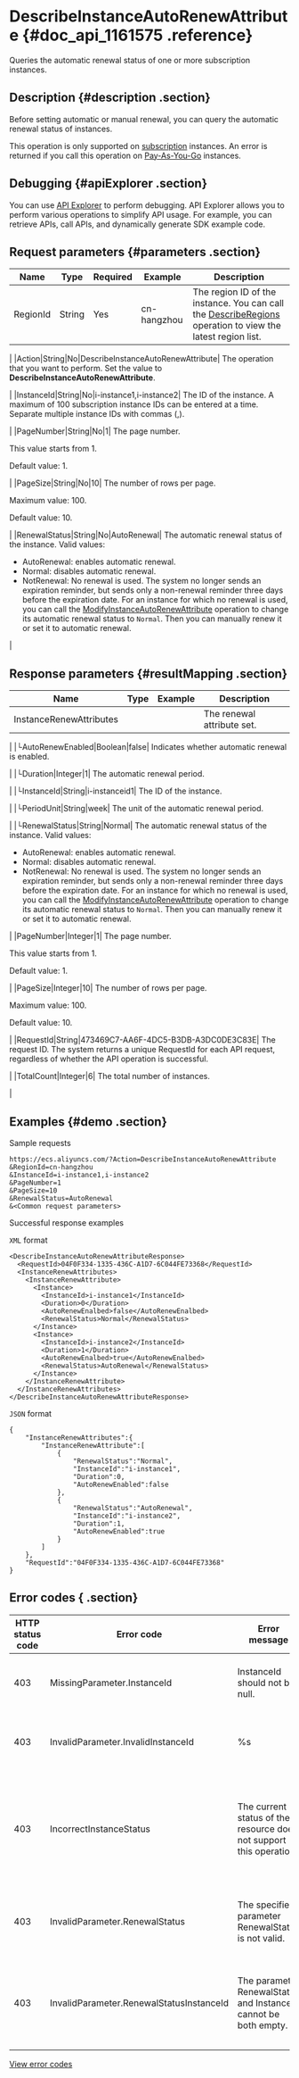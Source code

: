 # DescribeInstanceAutoRenewAttribute {#doc_api_1161575 .reference}

Queries the automatic renewal status of one or more subscription instances.

## Description {#description .section}

Before setting automatic or manual renewal, you can query the automatic renewal status of instances.

This operation is only supported on [subscription](~~56220~~) instances. An error is returned if you call this operation on [Pay-As-You-Go](~~40653~~) instances.

## Debugging {#apiExplorer .section}

You can use [API Explorer](https://api.aliyun.com/#product=Ecs&api=DescribeInstanceAutoRenewAttribute) to perform debugging. API Explorer allows you to perform various operations to simplify API usage. For example, you can retrieve APIs, call APIs, and dynamically generate SDK example code.

## Request parameters {#parameters .section}

|Name|Type|Required|Example|Description|
|----|----|--------|-------|-----------|
|RegionId|String|Yes|cn-hangzhou| The region ID of the instance. You can call the [DescribeRegions](~~25609~~) operation to view the latest region list.

 |
|Action|String|No|DescribeInstanceAutoRenewAttribute| The operation that you want to perform. Set the value to **DescribeInstanceAutoRenewAttribute**.

 |
|InstanceId|String|No|i-instance1,i-instance2| The ID of the instance. A maximum of 100 subscription instance IDs can be entered at a time. Separate multiple instance IDs with commas \(,\).

 |
|PageNumber|String|No|1| The page number.

 This value starts from 1.

 Default value: 1.

 |
|PageSize|String|No|10| The number of rows per page.

 Maximum value: 100.

 Default value: 10.

 |
|RenewalStatus|String|No|AutoRenewal| The automatic renewal status of the instance. Valid values:

 -   AutoRenewal: enables automatic renewal.
-   Normal: disables automatic renewal.
-   NotRenewal: No renewal is used. The system no longer sends an expiration reminder, but sends only a non-renewal reminder three days before the expiration date. For an instance for which no renewal is used, you can call the [ModifyInstanceAutoRenewAttribute](~~52843~~) operation to change its automatic renewal status to `Normal`. Then you can manually renew it or set it to automatic renewal.

 |

## Response parameters {#resultMapping .section}

|Name|Type|Example|Description|
|----|----|-------|-----------|
|InstanceRenewAttributes| | | The renewal attribute set.

 |
|└AutoRenewEnabled|Boolean|false| Indicates whether automatic renewal is enabled.

 |
|└Duration|Integer|1| The automatic renewal period.

 |
|└InstanceId|String|i-instanceid1| The ID of the instance.

 |
|└PeriodUnit|String|week| The unit of the automatic renewal period.

 |
|└RenewalStatus|String|Normal| The automatic renewal status of the instance. Valid values:

 -   AutoRenewal: enables automatic renewal.
-   Normal: disables automatic renewal.
-   NotRenewal: No renewal is used. The system no longer sends an expiration reminder, but sends only a non-renewal reminder three days before the expiration date. For an instance for which no renewal is used, you can call the [ModifyInstanceAutoRenewAttribute](~~52843~~) operation to change its automatic renewal status to `Normal`. Then you can manually renew it or set it to automatic renewal.

 |
|PageNumber|Integer|1| The page number.

 This value starts from 1.

 Default value: 1.

 |
|PageSize|Integer|10| The number of rows per page.

 Maximum value: 100.

 Default value: 10.

 |
|RequestId|String|473469C7-AA6F-4DC5-B3DB-A3DC0DE3C83E| The request ID. The system returns a unique RequestId for each API request, regardless of whether the API operation is successful.

 |
|TotalCount|Integer|6| The total number of instances.

 |

## Examples {#demo .section}

Sample requests

``` {#request_demo}
https://ecs.aliyuncs.com/?Action=DescribeInstanceAutoRenewAttribute
&RegionId=cn-hangzhou 
&InstanceId=i-instance1,i-instance2 
&PageNumber=1 
&PageSize=10 
&RenewalStatus=AutoRenewal
&<Common request parameters>
```

Successful response examples

`XML` format

``` {#xml_return_success_demo}
<DescribeInstanceAutoRenewAttributeResponse>
  <RequestId>04F0F334-1335-436C-A1D7-6C044FE73368</RequestId> 
  <InstanceRenewAttributes>
    <InstanceRenewAttribute>
      <Instance> 
        <InstanceId>i-instance1</InstanceId>
        <Duration>0</Duration> 
        <AutoRenewEnalbed>false</AutoRenewEnalbed> 
        <RenewalStatus>Normal</RenewalStatus>
      </Instance> 
      <Instance> 
        <InstanceId>i-instance2</InstanceId>
        <Duration>1</Duration> 
        <AutoRenewEnalbed>true</AutoRenewEnalbed> 
        <RenewalStatus>AutoRenewal</RenewalStatus> 
      </Instance> 
    </InstanceRenewAttribute>
  </InstanceRenewAttributes>
</DescribeInstanceAutoRenewAttributeResponse>

```

`JSON` format

``` {#json_return_success_demo}
{
	"InstanceRenewAttributes":{
		"InstanceRenewAttribute":[
			{
				"RenewalStatus":"Normal",
				"InstanceId":"i-instance1",
				"Duration":0,
				"AutoRenewEnabled":false
			},
			{
				"RenewalStatus":"AutoRenewal",
				"InstanceId":"i-instance2",
				"Duration":1,
				"AutoRenewEnabled":true
			}
		]
	},
	"RequestId":"04F0F334-1335-436C-A1D7-6C044FE73368"
}
```

## Error codes { .section}

|HTTP status code|Error code|Error message|Description|
|----------------|----------|-------------|-----------|
|403|MissingParameter.InstanceId|InstanceId should not be null.|The error message returned when InstanceId is not specified.|
|403|InvalidParameter.InvalidInstanceId|%s|The error message returned when InstanceId is invalid.|
|403|IncorrectInstanceStatus|The current status of the resource does not support this operation.|The error message returned when the operation is not supported while the resource is in the current state.|
|403|InvalidParameter.RenewalStatus|The specified parameter RenewalStatus is not valid.|The error message returned when the specified RenewalStatus is invalid.|
|403|InvalidParameter.RenewalStatusInstanceId|The parameter RenewalStatus and InstanceId cannot be both empty.|The error message returned when both RenewalStatus and InstanceId are not specified.|

[View error codes](https://error-center.aliyun.com/status/product/Ecs)

